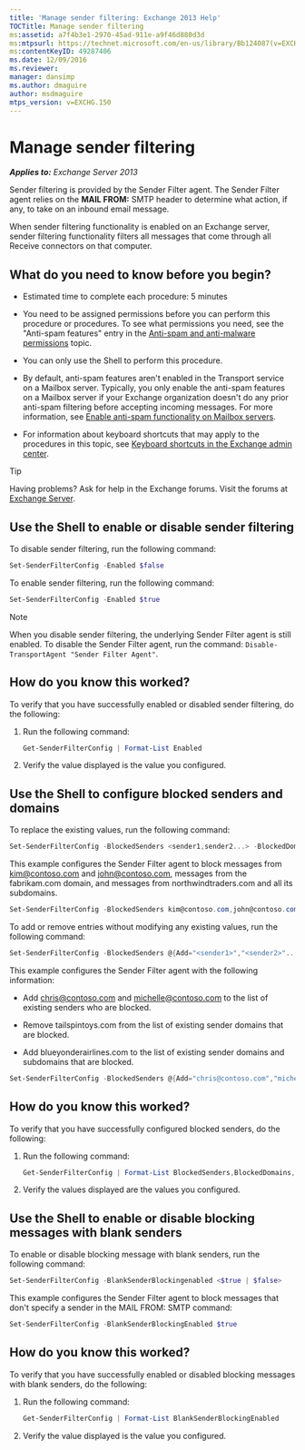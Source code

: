 ```yaml
---
title: 'Manage sender filtering: Exchange 2013 Help'
TOCTitle: Manage sender filtering
ms:assetid: a7f4b3e1-2970-45ad-911e-a9f46d880d3d
ms:mtpsurl: https://technet.microsoft.com/en-us/library/Bb124087(v=EXCHG.150)
ms:contentKeyID: 49287406
ms.date: 12/09/2016
ms.reviewer: 
manager: dansimp
ms.author: dmaguire
author: msdmaguire
mtps_version: v=EXCHG.150
---
```


# Manage sender filtering

_**Applies to:** Exchange Server 2013_

Sender filtering is provided by the Sender Filter agent. The Sender Filter agent relies on the **MAIL FROM:** SMTP header to determine what action, if any, to take on an inbound email message.

When sender filtering functionality is enabled on an Exchange server, sender filtering functionality filters all messages that come through all Receive connectors on that computer.

## What do you need to know before you begin?

- Estimated time to complete each procedure: 5 minutes

- You need to be assigned permissions before you can perform this procedure or procedures. To see what permissions you need, see the "Anti-spam features" entry in the [Anti-spam and anti-malware permissions](anti-spam-and-anti-malware-permissions-exchange-2013-help.md) topic.

- You can only use the Shell to perform this procedure.

- By default, anti-spam features aren't enabled in the Transport service on a Mailbox server. Typically, you only enable the anti-spam features on a Mailbox server if your Exchange organization doesn't do any prior anti-spam filtering before accepting incoming messages. For more information, see [Enable anti-spam functionality on Mailbox servers](enable-anti-spam-functionality-on-mailbox-servers-exchange-2013-help.md).

- For information about keyboard shortcuts that may apply to the procedures in this topic, see [Keyboard shortcuts in the Exchange admin center](keyboard-shortcuts-in-the-exchange-admin-center-2013-help.md).

> [!TIP]
> Having problems? Ask for help in the Exchange forums. Visit the forums at [Exchange Server](https://go.microsoft.com/fwlink/p/?linkid=60612).

## Use the Shell to enable or disable sender filtering

To disable sender filtering, run the following command:

```powershell
Set-SenderFilterConfig -Enabled $false
```

To enable sender filtering, run the following command:

```powershell
Set-SenderFilterConfig -Enabled $true
```

> [!NOTE]
> When you disable sender filtering, the underlying Sender Filter agent is still enabled. To disable the Sender Filter agent, run the command: <CODE>Disable-TransportAgent "Sender Filter Agent"</CODE>.

## How do you know this worked?

To verify that you have successfully enabled or disabled sender filtering, do the following:

1. Run the following command:

    ```powershell
    Get-SenderFilterConfig | Format-List Enabled
    ```

2. Verify the value displayed is the value you configured.

## Use the Shell to configure blocked senders and domains

To replace the existing values, run the following command:

```powershell
Set-SenderFilterConfig -BlockedSenders <sender1,sender2...> -BlockedDomains <domain1,domain2...> -BlockedDomainsAndSubdomains <domain1,domain2...>
```

This example configures the Sender Filter agent to block messages from kim@contoso.com and john@contoso.com, messages from the fabrikam.com domain, and messages from northwindtraders.com and all its subdomains.

```powershell
Set-SenderFilterConfig -BlockedSenders kim@contoso.com,john@contoso.com -BlockedDomains fabrikam.com -BlockedDomainsAndSubdomains northwindtraders.com
```

To add or remove entries without modifying any existing values, run the following command:

```powershell
Set-SenderFilterConfig -BlockedSenders @{Add="<sender1>","<sender2>"...; Remove="<sender1>","<sender2>"...} -BlockedDomains @{Add="<domain1>","<domain2>"...; Remove="<domain1>","<domain2>"...} -BlockedDomainsAndSubdomains @{Add="<domain1>","<domain2>"...; Remove="<domain1>","<domain2>"...}
```

This example configures the Sender Filter agent with the following information:

- Add chris@contoso.com and michelle@contoso.com to the list of existing senders who are blocked.

- Remove tailspintoys.com from the list of existing sender domains that are blocked.

- Add blueyonderairlines.com to the list of existing sender domains and subdomains that are blocked.

```powershell
Set-SenderFilterConfig -BlockedSenders @{Add="chris@contoso.com","michelle@contoso.com"} -BlockedDomains @{Remove="tailspintoys.com"} -BlockedDomainsAndSubdomains @{Add="blueyonderairlines.com"}
```

## How do you know this worked?

To verify that you have successfully configured blocked senders, do the following:

1. Run the following command:

    ```powershell
    Get-SenderFilterConfig | Format-List BlockedSenders,BlockedDomains,BlockedDomainsAndSubdomains
    ```

2. Verify the values displayed are the values you configured.

## Use the Shell to enable or disable blocking messages with blank senders

To enable or disable blocking message with blank senders, run the following command:

```powershell
Set-SenderFilterConfig -BlankSenderBlockingenabled <$true | $false>
```

This example configures the Sender Filter agent to block messages that don't specify a sender in the MAIL FROM: SMTP command:

```powershell
Set-SenderFilterConfig -BlankSenderBlockingEnabled $true
```

## How do you know this worked?

To verify that you have successfully enabled or disabled blocking messages with blank senders, do the following:

1. Run the following command:

    ```powershell
    Get-SenderFilterConfig | Format-List BlankSenderBlockingEnabled
    ```

2. Verify the value displayed is the value you configured.
